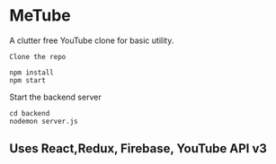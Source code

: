 # MeTube
A clutter free YouTube clone for basic utility.

```Clone the repo```

```
npm install
npm start
```
Start the backend server
```
cd backend
nodemon server.js
```
## Uses React,Redux, Firebase, YouTube API v3
